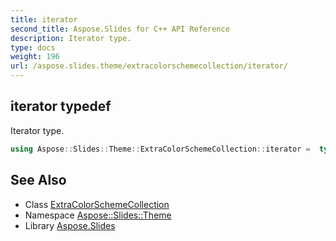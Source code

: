 ```yaml
---
title: iterator
second_title: Aspose.Slides for C++ API Reference
description: Iterator type.
type: docs
weight: 196
url: /aspose.slides.theme/extracolorschemecollection/iterator/
---
```

## iterator typedef


Iterator type.

```cpp
using Aspose::Slides::Theme::ExtraColorSchemeCollection::iterator =  typename iterator_holder_type::iterator
```

## See Also

* Class [ExtraColorSchemeCollection](../)
* Namespace [Aspose::Slides::Theme](../../)
* Library [Aspose.Slides](../../../)